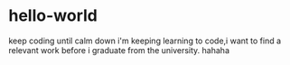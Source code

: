 # hello-world
keep coding until calm down
i'm keeping learning to code,i want to find a relevant work before i graduate from the university.
hahaha
